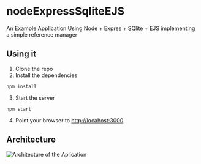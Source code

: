 # nodeExpressSqliteEJS
An Example Application Using Node + Expres + SQlite + EJS implementing a simple reference manager


## Using it

1) Clone the repo
2) Install the dependencies

```
npm install
```


3) Start the server

```
npm start
```

4) Point your browser to [http://locahost:3000](http://localhost:3000/Patient)


## Architecture

<img src="./public/images/architecture.png" alt="Architecture of the Aplication"/>
